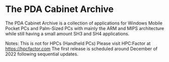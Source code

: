 # The PDA Cabinet Archive
The PDA Cabinet Archive is a collection of applications for Windows Mobile Pocket PCs and Palm-Sized PCs with mainly the ARM and MIPS architecture while still having a small amount SH3 and SH4 applications.

Notes: This is not for HPCs (Handheld PCs) Please visit HPC:Factor at https://hpcfactor.com
The first release is scheduled around December of 2022 following sequential updates.
